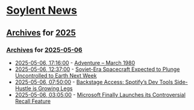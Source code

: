 # [Soylent News](../../../README.md)

## [Archives](../../index.md) for [2025](../index.md)

### [Archives](../../index.md) for [2025-05-06](index.md)

* [2025-05-06, 17:16:00](https://soylentnews.org/article.pl?sid=25/05/05/2311202&from=rss) - [Adventure – March 1980](https://soylentnews.org/article.pl?sid=25/05/05/2311202&from=rss)
* [2025-05-06, 12:37:00](https://soylentnews.org/article.pl?sid=25/05/05/0249236&from=rss) - [Soviet-Era Spacecraft Expected to Plunge Uncontrolled to Earth Next Week](https://soylentnews.org/article.pl?sid=25/05/05/0249236&from=rss)
* [2025-05-06, 07:50:00](https://soylentnews.org/article.pl?sid=25/05/04/1840238&from=rss) - [Backstage Access: Spotify’s Dev Tools Side-Hustle is Growing Legs](https://soylentnews.org/article.pl?sid=25/05/04/1840238&from=rss)
* [2025-05-06, 03:05:00](https://soylentnews.org/article.pl?sid=25/05/03/1953213&from=rss) - [Microsoft Finally Launches its Controversial Recall Feature](https://soylentnews.org/article.pl?sid=25/05/03/1953213&from=rss)
